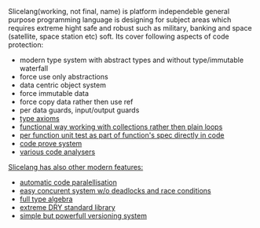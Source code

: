 Slicelang(working, not final, name) is platform independeble general purpose programming language is designing for subject areas which requires extreme hight safe and robust such as military, banking and space (satellite, space station etc) soft. Its cover following aspects of code protection:
<ul>  
  <li>modern type system with abstract types and without type/immutable waterfall
  <li>force use only abstractions
  <li>data centric object system
  <li>force immutable data
  <li>force copy data rather then use ref
  <li>per data guards, input/output guards
  <li><a href=https://github.com/bga/slicelang/blob/master/docs/axioms.md>type axioms
  <li>functional way working with collections rather then plain loops
  <li>per function unit test as part of function's spec directly in code
  <li>code prove system
  <li>various code analysers
</ul>
Slicelang has also other modern features:
<ul>
  <li>automatic code paralellisation
  <li>easy concurent system w/o deadlocks and race conditions
  <li>full type algebra
  <li>extreme DRY standard library
  <li>simple but powerfull versioning system
</ul>
